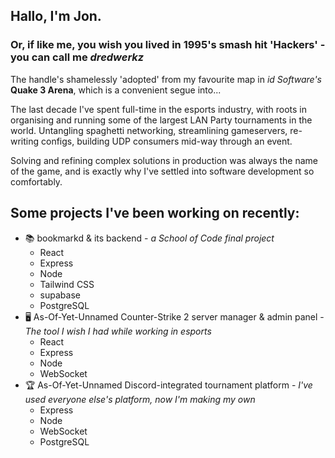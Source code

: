 ## Hallo, I'm Jon.
### Or, if like me, you wish you lived in 1995's smash hit 'Hackers' - you can call me ***dredwerkz***

The handle's shamelessly 'adopted' from my favourite map in _id Software's_ **Quake 3 Arena**, which is a convenient segue into...

The last decade I've spent full-time in the esports industry, with roots in organising and running some of the largest LAN Party tournaments in the world.
Untangling spaghetti networking, streamlining gameservers, re-writing configs, building UDP consumers mid-way through an event.

Solving and refining complex solutions in production was always the name of the game, and is exactly why I've settled into software development so comfortably.

## Some projects I've been working on recently:

  - 📚 bookmarkd & its backend - _a School of Code final project_
    - React
    - Express
    - Node
    - Tailwind CSS
    - supabase
    - PostgreSQL
  - 🖥 As-Of-Yet-Unnamed Counter-Strike 2 server manager & admin panel - _The tool I wish I had while working in esports_
    - React
    - Express
    - Node
    - WebSocket
  - 🏆 As-Of-Yet-Unnamed Discord-integrated tournament platform - _I've used everyone else's platform, now I'm making my own_
    - Express
    - Node
    - WebSocket
    - PostgreSQL

<!--
**dredwerkz/dredwerkz** is a ✨ _special_ ✨ repository because its `README.md` (this file) appears on your GitHub profile.

Here are some ideas to get you started:

- 🔭 I’m currently working on ...
- 🌱 I’m currently learning ...
- 👯 I’m looking to collaborate on ...
- 🤔 I’m looking for help with ...
- 💬 Ask me about ...
- 📫 How to reach me: ...
- 😄 Pronouns: ...
- ⚡ Fun fact: ...
-->
